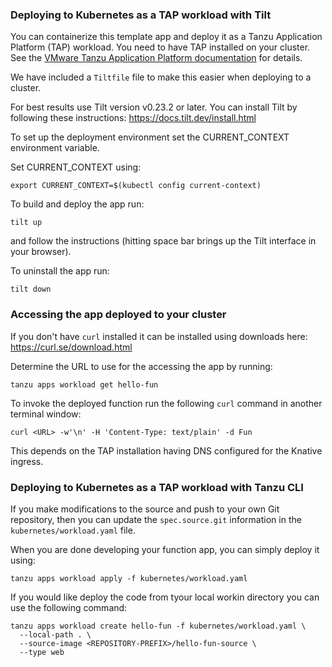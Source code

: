 ### Deploying to Kubernetes as a TAP workload with Tilt

You can containerize this template app and deploy it as a Tanzu Application Platform (TAP) workload.
You need to have TAP installed on your cluster.
See the [VMware Tanzu Application Platform documentation](https://docs.vmware.com/en/VMware-Tanzu-Application-Platform/index.html) for details.

We have included a `Tiltfile` file to make this easier when deploying to a cluster.

For best results use Tilt version v0.23.2 or later. You can install Tilt by following these instructions: https://docs.tilt.dev/install.html

To set up the deployment environment set the CURRENT_CONTEXT environment variable.

Set CURRENT_CONTEXT using:

```
export CURRENT_CONTEXT=$(kubectl config current-context)
```

To build and deploy the app run:

```
tilt up
```

and follow the instructions (hitting space bar brings up the Tilt interface in your browser).

To uninstall the app run:

```
tilt down
```

### Accessing the app deployed to your cluster

If you don't have `curl` installed it can be installed using downloads here: https://curl.se/download.html

Determine the URL to use for the accessing the app by running:

```
tanzu apps workload get hello-fun
```

To invoke the deployed function run the following `curl` command in another terminal window:

```
curl <URL> -w'\n' -H 'Content-Type: text/plain' -d Fun
```

This depends on the TAP installation having DNS configured for the Knative ingress.

### Deploying to Kubernetes as a TAP workload with Tanzu CLI

If you make modifications to the source and push to your own Git repository, then you can update the `spec.source.git` information in the `kubernetes/workload.yaml` file.

When you are done developing your function app, you can simply deploy it using:

```
tanzu apps workload apply -f kubernetes/workload.yaml
```

If you would like deploy the code from tyour local workin directory you can use the following command:

```
tanzu apps workload create hello-fun -f kubernetes/workload.yaml \
  --local-path . \
  --source-image <REPOSITORY-PREFIX>/hello-fun-source \
  --type web
```
